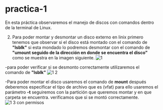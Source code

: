 # practica-1
En esta práctica observaremos el manejo de discos con comandos dentro de la terminal de Linux.

2. Para poder montar y desmontar un disco externo en linix primero tenemos que observar si el disco está montado con el comando de **"lsblk"** si esta mondado lo podremos desmontar con el comando de **"umount seguido de la dirección en donde se encuentra el disco"** como se muestra en la imagen siguiente.
![1](https://user-images.githubusercontent.com/88467362/155009044-10d79196-d6a6-4fcd-93ab-6bd65fb87344.JPG)

 -para poder verificar si se desmonto correctamente utilizaremos el comando de **"lsblk"** 
![1 2](https://user-images.githubusercontent.com/88467362/155009343-f925f4c9-97e0-4831-a1c1-83143643ba3b.JPG)

 -Para poder montar el disco usaremos el comando de **mount** después deberemos especificar el tipo de archivo que es (vfat) para     ello usaremos el parámetro **-t** seguiremos con la partición que queremos montar y en que carpeta se encuentra. verificamos que si se montó correctamente.
![1 3 con permisos](https://user-images.githubusercontent.com/88467362/155010123-7a8ffb9b-e8e1-484a-9269-dd46be71d27c.JPG)



